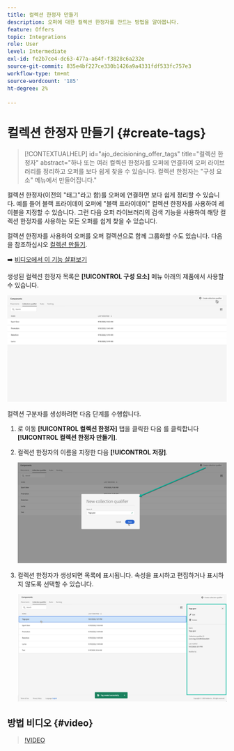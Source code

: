 ```yaml
---
title: 컬렉션 한정자 만들기
description: 오퍼에 대한 컬렉션 한정자를 만드는 방법을 알아봅니다.
feature: Offers
topic: Integrations
role: User
level: Intermediate
exl-id: fe2b7ce4-dc63-477a-a64f-f3828c6a232e
source-git-commit: 835e4bf227ce330b1426a9a4331fdf533fc757e3
workflow-type: tm+mt
source-wordcount: '185'
ht-degree: 2%

---
```


# 컬렉션 한정자 만들기 {#create-tags}

>[!CONTEXTUALHELP]
>id="ajo_decisioning_offer_tags"
>title="컬렉션 한정자"
>abstract="하나 또는 여러 컬렉션 한정자를 오퍼에 연결하여 오퍼 라이브러리를 정리하고 오퍼를 보다 쉽게 찾을 수 있습니다. 컬렉션 한정자는 &quot;구성 요소&quot; 메뉴에서 만들어집니다."

컬렉션 한정자(이전의 &quot;태그&quot;라고 함)를 오퍼에 연결하면 보다 쉽게 정리할 수 있습니다. 예를 들어 블랙 프라이데이 오퍼에 &quot;블랙 프라이데이&quot; 컬렉션 한정자를 사용하여 레이블을 지정할 수 있습니다. 그런 다음 오퍼 라이브러리의 검색 기능을 사용하여 해당 컬렉션 한정자를 사용하는 모든 오퍼를 쉽게 찾을 수 있습니다.

컬렉션 한정자를 사용하여 오퍼를 오퍼 컬렉션으로 함께 그룹화할 수도 있습니다. 다음을 참조하십시오 [컬렉션 만들기](../offer-library/creating-collections.md).

➡️ [비디오에서 이 기능 살펴보기](#video)

생성된 컬렉션 한정자 목록은 **[!UICONTROL 구성 요소]** 메뉴 아래의 제품에서 사용할 수 있습니다.

![](../assets/tags_list.png)

컬렉션 구분자를 생성하려면 다음 단계를 수행합니다.

1. 로 이동 **[!UICONTROL 컬렉션 한정자]** 탭을 클릭한 다음 를 클릭합니다 **[!UICONTROL 컬렉션 한정자 만들기]**.

1. 컬렉션 한정자의 이름을 지정한 다음 **[!UICONTROL 저장]**.

   ![](../assets/tags_create.png)

1. 컬렉션 한정자가 생성되면 목록에 표시됩니다. 속성을 표시하고 편집하거나 표시하지 않도록 선택할 수 있습니다.

   ![](../assets/tags_created.png)

## 방법 비디오 {#video}

>[!VIDEO](https://video.tv.adobe.com/v/329374?quality=12)
